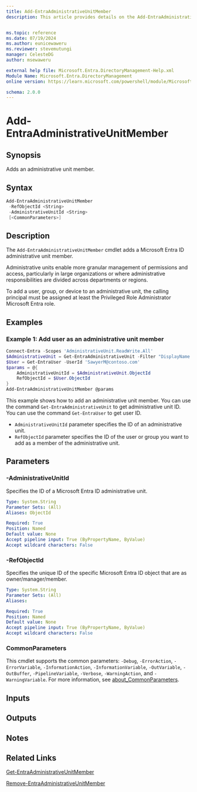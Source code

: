 ```yaml
---
title: Add-EntraAdministrativeUnitMember
description: This article provides details on the Add-EntraAdministrativeUnitMember command.


ms.topic: reference
ms.date: 07/19/2024
ms.author: eunicewaweru
ms.reviewer: stevemutungi
manager: CelesteDG
author: msewaweru

external help file: Microsoft.Entra.DirectoryManagement-Help.xml
Module Name: Microsoft.Entra.DirectoryManagement
online version: https://learn.microsoft.com/powershell/module/Microsoft.Entra.DirectoryManagement/Add-EntraAdministrativeUnitMember

schema: 2.0.0
---
```


# Add-EntraAdministrativeUnitMember

## Synopsis

Adds an administrative unit member.

## Syntax

```powershell
Add-EntraAdministrativeUnitMember
 -RefObjectId <String>
 -AdministrativeUnitId <String>
 [<CommonParameters>]
```

## Description

The `Add-EntraAdministrativeUnitMember` cmdlet adds a Microsoft Entra ID administrative unit member.

Administrative units enable more granular management of permissions and access, particularly in large organizations or where administrative responsibilities are divided across departments or regions.

To add a user, group, or device to an administrative unit, the calling principal must be assigned at least the Privileged Role Administrator Microsoft Entra role.

## Examples

### Example 1: Add user as an administrative unit member

```powershell
Connect-Entra -Scopes 'AdministrativeUnit.ReadWrite.All'
$AdministrativeUnit = Get-EntraAdministrativeUnit -Filter "DisplayName eq '<administrativeunit-display-name>'"
$User = Get-EntraUser -UserId 'SawyerM@contoso.com'
$params = @{
    AdministrativeUnitId = $AdministrativeUnit.ObjectId
    RefObjectId = $User.ObjectId
}
Add-EntraAdministrativeUnitMember @params
```

This example shows how to add an administrative unit member. You can use the command `Get-EntraAdministrativeUnit` to get administrative unit ID. You can use the command `Get-EntraUser` to get user ID.

- `AdministrativeUnitId` parameter specifies the ID of an administrative unit.
- `RefObjectId` parameter specifies the ID of the user or group you want to add as a member of the administrative unit.

## Parameters

### -AdministrativeUnitId

Specifies the ID of a Microsoft Entra ID administrative unit.

```yaml
Type: System.String
Parameter Sets: (All)
Aliases: ObjectId

Required: True
Position: Named
Default value: None
Accept pipeline input: True (ByPropertyName, ByValue)
Accept wildcard characters: False
```

### -RefObjectId

Specifies the unique ID of the specific Microsoft Entra ID object that are as owner/manager/member.

```yaml
Type: System.String
Parameter Sets: (All)
Aliases:

Required: True
Position: Named
Default value: None
Accept pipeline input: True (ByPropertyName, ByValue)
Accept wildcard characters: False
```

### CommonParameters

This cmdlet supports the common parameters: `-Debug`, `-ErrorAction`, `-ErrorVariable`, `-InformationAction`, `-InformationVariable`, `-OutVariable`, `-OutBuffer`, `-PipelineVariable`, `-Verbose`, `-WarningAction`, and `-WarningVariable`. For more information, see [about_CommonParameters](https://go.microsoft.com/fwlink/?LinkID=113216).

## Inputs

## Outputs

## Notes

## Related Links

[Get-EntraAdministrativeUnitMember](Get-EntraAdministrativeUnitMember.md)

[Remove-EntraAdministrativeUnitMember](Remove-EntraAdministrativeUnitMember.md)
